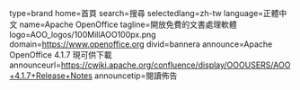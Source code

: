 type=brand
home=首頁
search=搜尋
selectedlang=zh-tw
language=正體中文
name=Apache OpenOffice
tagline=開放免費的文書處理軟體
logo=AOO_logos/100MillAOO100px.png
domain=https://www.openoffice.org
divid=bannera
announce=Apache OpenOffice 4.1.7 現可供下載
announceurl=https://cwiki.apache.org/confluence/display/OOOUSERS/AOO+4.1.7+Release+Notes
announcetip=閱讀佈告

